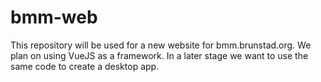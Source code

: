 # bmm-web

This repository will be used for a new website for bmm.brunstad.org. We plan on using VueJS as a framework.
In a later stage we want to use the same code to create a desktop app.
